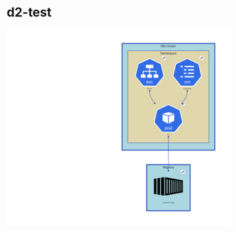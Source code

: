 # d2-test

[![Diagram View](./diagram.svg)](https://htmlpreview.github.io/?https://github.com/MxNxPx/d2-test/blob/main/diagram-view.html "Redirect to diagram")
